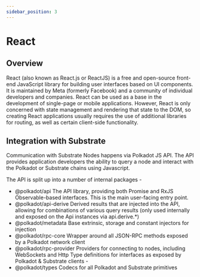```yaml
---
sidebar_position: 3
---
```


# React

## Overview

React (also known as React.js or ReactJS) is a free and open-source front-end JavaScript library for building user interfaces based on UI components. It is maintained by Meta (formerly Facebook) and a community of individual developers and companies. React can be used as a base in the development of single-page or mobile applications. However, React is only concerned with state management and rendering that state to the DOM, so creating React applications usually requires the use of additional libraries for routing, as well as certain client-side functionality.

## Integration with Substrate

Communication with Substrate Nodes happens via Polkadot JS API. The API provides application developers the ability to query a node and interact with the Polkadot or Substrate chains using Javascript.

The API is split up into a number of internal packages -
- @polkadot/api The API library, providing both Promise and RxJS Observable-based interfaces. This is the main user-facing entry point.
- @polkadot/api-derive Derived results that are injected into the API, allowing for combinations of various query results (only used internally and exposed on the Api instances via api.derive.*)
- @polkadot/metadata Base extrinsic, storage and constant injectors for injection
- @polkadot/rpc-core Wrapper around all JSON-RPC methods exposed by a Polkadot network client
- @polkadot/rpc-provider Providers for connecting to nodes, including WebSockets and Http
Type definitions for interfaces as exposed by Polkadot & Substrate clients - 
- @polkadot/types Codecs for all Polkadot and Substrate primitives

